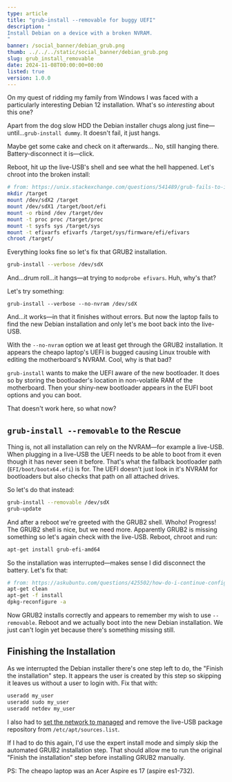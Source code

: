 ```yaml
---
type: article
title: "grub-install --removable for buggy UEFI"
description: "
Install Debian on a device with a broken NVRAM.
"
banner: /social_banner/debian_grub.png
thumb: ../../../static/social_banner/debian_grub.png
slug: grub_install_removable
date: 2024-11-08T00:00:00+00:00
listed: true
version: 1.0.0
---
```


On my quest of ridding my family from Windows I was faced with a particularly interesting Debian 12 installation.
What's so *interesting* about this one?

Apart from the dog slow HDD the Debian installer chugs along just fine—until...`grub-install dummy`.
It doesn't fail, it just hangs.

Maybe get some cake and check on it afterwards...
No, still hanging there.
Battery-disconnect it is—click.

Reboot, hit up the live-USB's shell and see what the hell happened.
Let's chroot into the broken install:
```bash
# from: https://unix.stackexchange.com/questions/541489/grub-fails-to-install-during-debian-10-installer-re-uefi-supermicro-motherboa
mkdir /target
mount /dev/sdX2 /target
mount /dev/sdX1 /target/boot/efi
mount -o rbind /dev /target/dev 
mount -t proc proc /target/proc 
mount -t sysfs sys /target/sys 
mount -t efivarfs efivarfs /target/sys/firmware/efi/efivars 
chroot /target/ 
```

Everything looks fine so let's fix that GRUB2 installation.
```bash
grub-install --verbose /dev/sdX
```
And...drum roll...it hangs—at trying to `modprobe efivars`.
Huh, why's that?

Let's try something:
```
grub-install --verbose --no-nvram /dev/sdX
```
And...it works—in that it finishes without errors.
But now the laptop fails to find the new Debian installation and only let's me boot back into the live-USB.

With the `--no-nvram` option we at least get through the GRUB2 installation.
It appears the cheapo laptop's UEFI is bugged causing Linux trouble with editing the motherboard's NVRAM.
Cool, why is that bad?

`grub-install` wants to make the UEFI aware of the new bootloader.
It does so by storing the bootloader's location in non-volatile RAM of the motherboard.
Then your shiny-new bootloader appears in the EUFI boot options and you can boot.

That doesn't work here, so what now?

## `grub-install --removable` to the Rescue

Thing is, not all installation can rely on the NVRAM—for example a live-USB.
When plugging in a live-USB the UEFI needs to be able to boot from it even though it has never seen it before.
That's what the fallback bootloader path (`EFI/boot/bootx64.efi`) is for.
The UEFI doesn't just look in it's NVRAM for bootloaders but also checks that path on all attached drives.

So let's do that instead:
```bash
grub-install --removable /dev/sdX
grub-update
```
And after a reboot we're greeted with the GRUB2 shell.
Whoho!
Progress!
The GRUB2 shell is nice, but we need more.
Apparently GRUB2 is missing something so let's again check with the live-USB.
Reboot, chroot and run:
```bash
apt-get install grub-efi-amd64
```
So the installation was interrupted—makes sense I did disconnect the battery.
Let's fix that:
```bash
# from: https://askubuntu.com/questions/425502/how-do-i-continue-configuration-if-apt-get-was-interrupted
apt-get clean
apt-get -f install
dpkg-reconfigure -a
```
Now GRUB2 installs correctly and appears to remember my wish to use `--removable`.
Reboot and we actually boot into the new Debian installation.
We just can't login yet because there's something missing still.

## Finishing the Installation
As we interrupted the Debian installer there's one step left to do, the "Finish the installation" step.
It appears the user is created by this step so skipping it leaves us without a user to login with.
Fix that with:
```bash
useradd my_user
useradd sudo my_user
useradd netdev my_user
```

I also had to [set the network to managed](https://askubuntu.com/questions/71159/network-manager-says-device-not-managed) and remove the live-USB package repository from `/etc/apt/sources.list`.

If I had to do this again, I'd use the expert install mode and simply skip the automated GRUB2 installation step.
That should allow me to run the original "Finish the installation" step before installing GRUB2 manually.

PS: The cheapo laptop was an Acer Aspire es 17 (aspire es1-732).
